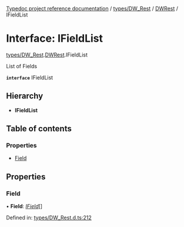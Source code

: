 [Typedoc project reference documentation](../README.md) / [types/DW_Rest](../modules/types_dw_rest.md) / [DWRest](../modules/types_dw_rest.dwrest.md) / IFieldList

# Interface: IFieldList

[types/DW_Rest](../modules/types_dw_rest.md).[DWRest](../modules/types_dw_rest.dwrest.md).IFieldList

List of Fields

**`interface`** IFieldList

## Hierarchy

* **IFieldList**

## Table of contents

### Properties

- [Field](types_dw_rest.dwrest.ifieldlist.md#field)

## Properties

### Field

• **Field**: [*IField*](types_dw_rest.dwrest.ifield.md)[]

Defined in: [types/DW_Rest.d.ts:212](https://github.com/DocuWare/REST-Sample-TS/blob/6f07cff/src/types/DW_Rest.d.ts#L212)
